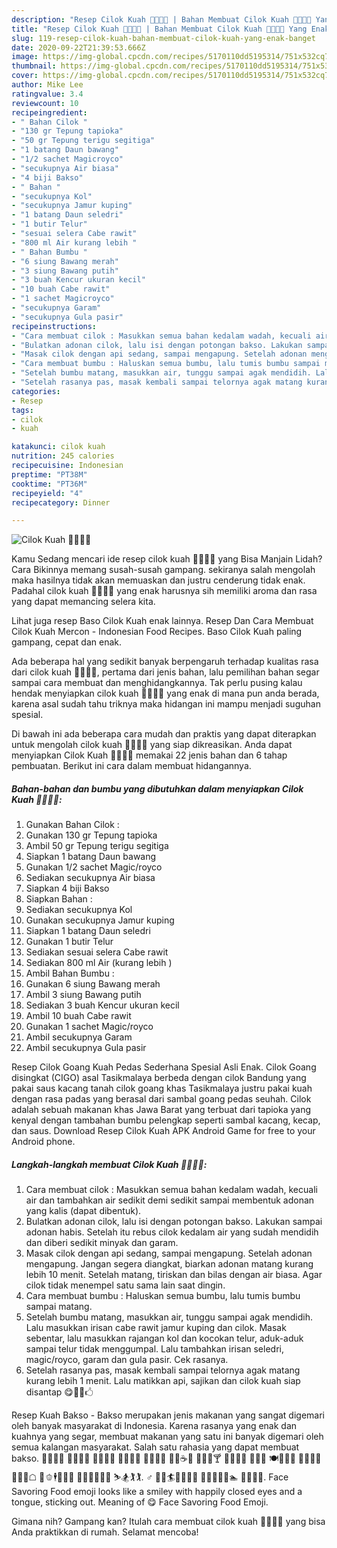 ```yaml
---
description: "Resep Cilok Kuah 🍡🍜🍄😋 | Bahan Membuat Cilok Kuah 🍡🍜🍄😋 Yang Enak Banget"
title: "Resep Cilok Kuah 🍡🍜🍄😋 | Bahan Membuat Cilok Kuah 🍡🍜🍄😋 Yang Enak Banget"
slug: 119-resep-cilok-kuah-bahan-membuat-cilok-kuah-yang-enak-banget
date: 2020-09-22T21:39:53.666Z
image: https://img-global.cpcdn.com/recipes/5170110dd5195314/751x532cq70/cilok-kuah-🍡🍜🍄😋-foto-resep-utama.jpg
thumbnail: https://img-global.cpcdn.com/recipes/5170110dd5195314/751x532cq70/cilok-kuah-🍡🍜🍄😋-foto-resep-utama.jpg
cover: https://img-global.cpcdn.com/recipes/5170110dd5195314/751x532cq70/cilok-kuah-🍡🍜🍄😋-foto-resep-utama.jpg
author: Mike Lee
ratingvalue: 3.4
reviewcount: 10
recipeingredient:
- " Bahan Cilok "
- "130 gr Tepung tapioka"
- "50 gr Tepung terigu segitiga"
- "1 batang Daun bawang"
- "1/2 sachet Magicroyco"
- "secukupnya Air biasa"
- "4 biji Bakso"
- " Bahan "
- "secukupnya Kol"
- "secukupnya Jamur kuping"
- "1 batang Daun seledri"
- "1 butir Telur"
- "sesuai selera Cabe rawit"
- "800 ml Air kurang lebih "
- " Bahan Bumbu "
- "6 siung Bawang merah"
- "3 siung Bawang putih"
- "3 buah Kencur ukuran kecil"
- "10 buah Cabe rawit"
- "1 sachet Magicroyco"
- "secukupnya Garam"
- "secukupnya Gula pasir"
recipeinstructions:
- "Cara membuat cilok : Masukkan semua bahan kedalam wadah, kecuali air dan tambahkan air sedikit demi sedikit sampai membentuk adonan yang kalis (dapat dibentuk)."
- "Bulatkan adonan cilok, lalu isi dengan potongan bakso. Lakukan sampai adonan habis. Setelah itu rebus cilok kedalam air yang sudah mendidih dan diberi sedikit minyak dan garam."
- "Masak cilok dengan api sedang, sampai mengapung. Setelah adonan mengapung. Jangan segera diangkat, biarkan adonan matang kurang lebih 10 menit. Setelah matang, tiriskan dan bilas dengan air biasa. Agar cilok tidak menempel satu sama lain saat dingin."
- "Cara membuat bumbu : Haluskan semua bumbu, lalu tumis bumbu sampai matang."
- "Setelah bumbu matang, masukkan air, tunggu sampai agak mendidih. Lalu masukkan irisan cabe rawit jamur kuping dan cilok. Masak sebentar, lalu masukkan rajangan kol dan kocokan telur, aduk-aduk sampai telur tidak menggumpal. Lalu tambahkan irisan seledri, magic/royco, garam dan gula pasir. Cek rasanya."
- "Setelah rasanya pas, masak kembali sampai telornya agak matang kurang lebih 1 menit. Lalu matikkan api, sajikan dan cilok kuah siap disantap 😋🍜🍡🖒"
categories:
- Resep
tags:
- cilok
- kuah

katakunci: cilok kuah 
nutrition: 245 calories
recipecuisine: Indonesian
preptime: "PT38M"
cooktime: "PT36M"
recipeyield: "4"
recipecategory: Dinner

---
```



![Cilok Kuah 🍡🍜🍄😋](https://img-global.cpcdn.com/recipes/5170110dd5195314/751x532cq70/cilok-kuah-🍡🍜🍄😋-foto-resep-utama.jpg)

Kamu Sedang mencari ide resep cilok kuah 🍡🍜🍄😋 yang Bisa Manjain Lidah? Cara Bikinnya memang susah-susah gampang. sekiranya salah mengolah maka hasilnya tidak akan memuaskan dan justru cenderung tidak enak. Padahal cilok kuah 🍡🍜🍄😋 yang enak harusnya sih memiliki aroma dan rasa yang dapat memancing selera kita.

Lihat juga resep Baso Cilok Kuah enak lainnya. Resep Dan Cara Membuat Cilok Kuah Mercon - Indonesian Food Recipes. Baso Cilok Kuah paling gampang, cepat dan enak.

Ada beberapa hal yang sedikit banyak berpengaruh terhadap kualitas rasa dari cilok kuah 🍡🍜🍄😋, pertama dari jenis bahan, lalu pemilihan bahan segar sampai cara membuat dan menghidangkannya. Tak perlu pusing kalau hendak menyiapkan cilok kuah 🍡🍜🍄😋 yang enak di mana pun anda berada, karena asal sudah tahu triknya maka hidangan ini mampu menjadi suguhan spesial.


Di bawah ini ada beberapa cara mudah dan praktis yang dapat diterapkan untuk mengolah cilok kuah 🍡🍜🍄😋 yang siap dikreasikan. Anda dapat menyiapkan Cilok Kuah 🍡🍜🍄😋 memakai 22 jenis bahan dan 6 tahap pembuatan. Berikut ini cara dalam membuat hidangannya.

<!--inarticleads1-->

##### Bahan-bahan dan bumbu yang dibutuhkan dalam menyiapkan Cilok Kuah 🍡🍜🍄😋:

1. Gunakan  Bahan Cilok :
1. Gunakan 130 gr Tepung tapioka
1. Ambil 50 gr Tepung terigu segitiga
1. Siapkan 1 batang Daun bawang
1. Gunakan 1/2 sachet Magic/royco
1. Sediakan secukupnya Air biasa
1. Siapkan 4 biji Bakso
1. Siapkan  Bahan :
1. Sediakan secukupnya Kol
1. Gunakan secukupnya Jamur kuping
1. Siapkan 1 batang Daun seledri
1. Gunakan 1 butir Telur
1. Sediakan sesuai selera Cabe rawit
1. Sediakan 800 ml Air (kurang lebih )
1. Ambil  Bahan Bumbu :
1. Gunakan 6 siung Bawang merah
1. Ambil 3 siung Bawang putih
1. Sediakan 3 buah Kencur ukuran kecil
1. Ambil 10 buah Cabe rawit
1. Gunakan 1 sachet Magic/royco
1. Ambil secukupnya Garam
1. Ambil secukupnya Gula pasir


Resep Cilok Goang Kuah Pedas Sederhana Spesial Asli Enak. Cilok Goang disingkat (CIGO) asal Tasikmalaya berbeda dengan cilok Bandung yang pakai saus kacang tanah cilok goang khas Tasikmalaya justru pakai kuah dengan rasa padas yang berasal dari sambal goang pedas seuhah. Cilok adalah sebuah makanan khas Jawa Barat yang terbuat dari tapioka yang kenyal dengan tambahan bumbu pelengkap seperti sambal kacang, kecap, dan saus. Download Resep Cilok Kuah APK Android Game for free to your Android phone. 

<!--inarticleads2-->

##### Langkah-langkah membuat Cilok Kuah 🍡🍜🍄😋:

1. Cara membuat cilok : Masukkan semua bahan kedalam wadah, kecuali air dan tambahkan air sedikit demi sedikit sampai membentuk adonan yang kalis (dapat dibentuk).
1. Bulatkan adonan cilok, lalu isi dengan potongan bakso. Lakukan sampai adonan habis. Setelah itu rebus cilok kedalam air yang sudah mendidih dan diberi sedikit minyak dan garam.
1. Masak cilok dengan api sedang, sampai mengapung. Setelah adonan mengapung. Jangan segera diangkat, biarkan adonan matang kurang lebih 10 menit. Setelah matang, tiriskan dan bilas dengan air biasa. Agar cilok tidak menempel satu sama lain saat dingin.
1. Cara membuat bumbu : Haluskan semua bumbu, lalu tumis bumbu sampai matang.
1. Setelah bumbu matang, masukkan air, tunggu sampai agak mendidih. Lalu masukkan irisan cabe rawit jamur kuping dan cilok. Masak sebentar, lalu masukkan rajangan kol dan kocokan telur, aduk-aduk sampai telur tidak menggumpal. Lalu tambahkan irisan seledri, magic/royco, garam dan gula pasir. Cek rasanya.
1. Setelah rasanya pas, masak kembali sampai telornya agak matang kurang lebih 1 menit. Lalu matikkan api, sajikan dan cilok kuah siap disantap 😋🍜🍡🖒


Resep Kuah Bakso - Bakso merupakan jenis makanan yang sangat digemari oleh banyak masyarakat di Indonesia. Karena rasanya yang enak dan kuahnya yang segar, membuat makanan yang satu ini banyak digemari oleh semua kalangan masyarakat. Salah satu rahasia yang dapat membuat bakso. 🍥🥮🍡🥟 🥠🥡🍦🍧 🍨🍩🍪🎂 🍰🧁🥧🍫 🍬🍭🍮🍯 🍼🥛☕🍵 🍶🍾🍷🍸 🍹🍺🍻🥂 🥃🥤🥢 🍽️🍴🥄🧃 🧈🥚🧆🧄 🧊🧅🧇☖ 🧋🫑🕴️🧘🧵🧶 🧗🧗‍♂️🧗‍♀️🏇 ⛷️🏂🏌️🏌️‍. ♂️ 🏌️‍♀️🏄🏄‍♂️🏄‍♀️ 🚣🚣‍♂️🚣‍♀️🏊 🏊‍♂️🏊‍♀. Face Savoring Food emoji looks like a smiley with happily closed eyes and a tongue, sticking out. Meaning of 😋 Face Savoring Food Emoji. 

Gimana nih? Gampang kan? Itulah cara membuat cilok kuah 🍡🍜🍄😋 yang bisa Anda praktikkan di rumah. Selamat mencoba!
